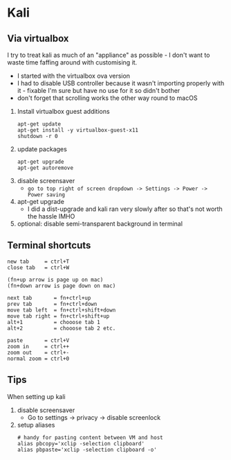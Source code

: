 # Kali

## Via virtualbox

I try to treat kali as much of an "appliance" as possible - I don't want to
waste time faffing around with customising it.

- I started with the virtualbox ova version
- I had to disable USB controller because it wasn't importing properly with it -
  fixable I'm sure but have no use for it so didn't bother
- don't forget that scrolling works the other way round to macOS

1. Install virtualbox guest additions
    ```
    apt-get update
    apt-get install -y virtualbox-guest-x11
    shutdown -r 0
    ```
1. update packages
    ```
    apt-get upgrade
    apt-get autoremove
    ```
1. disable screensaver
    - `go to top right of screen dropdown -> Settings -> Power -> Power saving`
1. apt-get upgrade
    - I did a dist-upgrade and kali ran very slowly after so that's not worth
      the hassle IMHO
1. optional: disable semi-transparent background in terminal

## Terminal shortcuts

```
new tab     = ctrl+T
close tab   = ctrl+W

(fn+up arrow is page up on mac)
(fn+down arrow is page down on mac)

next tab       = fn+ctrl+up
prev tab       = fn+ctrl+down
move tab left  = fn+ctrl+shift+down
move tab right = fn+ctrl+shift+up
alt+1          = chooose tab 1
alt+2          = chooose tab 2 etc.

paste       = ctrl+V
zoom in     = ctrl++
zoom out    = ctrl+-
normal zoom = ctrl+0
```

## Tips

When setting up kali

1. disable screensaver
    - Go to settings -> privacy -> disable screenlock
2. setup aliases
    ```
    # handy for pasting content between VM and host
    alias pbcopy='xclip -selection clipboard'
    alias pbpaste='xclip -selection clipboard -o'
    ```
